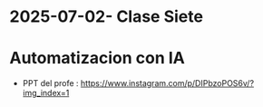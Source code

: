 # 2025-07-02- Clase Siete

# Automatizacion con IA

* PPT del profe : https://www.instagram.com/p/DIPbzoPOS6v/?img_index=1
